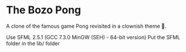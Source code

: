 # The Bozo Pong
A clone of the famous game Pong revisited in a clownish theme 🤡.

Use SFML 2.5.1 (GCC 7.3.0 MinGW (SEH) - 64-bit version)
Put the SFML folder in the lib/ folder
